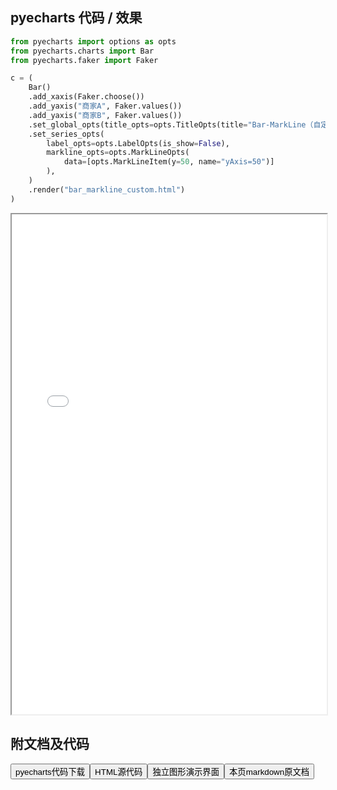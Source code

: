
## pyecharts 代码 / 效果

```python
from pyecharts import options as opts
from pyecharts.charts import Bar
from pyecharts.faker import Faker

c = (
    Bar()
    .add_xaxis(Faker.choose())
    .add_yaxis("商家A", Faker.values())
    .add_yaxis("商家B", Faker.values())
    .set_global_opts(title_opts=opts.TitleOpts(title="Bar-MarkLine（自定义）"))
    .set_series_opts(
        label_opts=opts.LabelOpts(is_show=False),
        markline_opts=opts.MarkLineOpts(
            data=[opts.MarkLineItem(y=50, name="yAxis=50")]
        ),
    )
    .render("bar_markline_custom.html")
)

```

<iframe width="100%" height="800px" src="/pyecharts/Bar/bar_markline_custom.html"></iframe>

## 附文档及代码

<a href="https://cdn.jsdelivr.net/gh/wfy-belief/python/docs/pyecharts/Bar/bar_markline_custom.py"><button class="mybutton">pyecharts代码下载</button></a><a href="https://cdn.jsdelivr.net/gh/wfy-belief/python/docs/pyecharts/Bar/bar_markline_custom.html"><button class="mybutton">HTML源代码</button></a><a href="https://python.wfyblog.cn/pyecharts/Bar/bar_markline_custom.html"><button class="mybutton">独立图形演示界面</button></a><a href="https://cdn.jsdelivr.net/gh/wfy-belief/python/docs/pyecharts/Bar/bar_markline_custom.md"><button class="mybutton">本页markdown原文档</button></a>